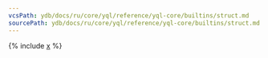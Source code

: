 ```yaml
---
vcsPath: ydb/docs/ru/core/yql/reference/yql-core/builtins/struct.md
sourcePath: ydb/docs/ru/core/yql/reference/yql-core/builtins/struct.md
---
```


{% include [x](_includes/struct.md) %}
